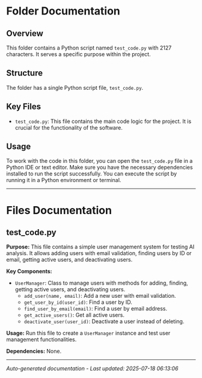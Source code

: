 # Folder Documentation

## Overview
This folder contains a Python script named `test_code.py` with 2127 characters. It serves a specific purpose within the project.

## Structure
The folder has a single Python script file, `test_code.py`.

## Key Files
- `test_code.py`: This file contains the main code logic for the project. It is crucial for the functionality of the software.

## Usage
To work with the code in this folder, you can open the `test_code.py` file in a Python IDE or text editor. Make sure you have the necessary dependencies installed to run the script successfully. You can execute the script by running it in a Python environment or terminal.

---

# Files Documentation

## test_code.py

**Purpose:** This file contains a simple user management system for testing AI analysis. It allows adding users with email validation, finding users by ID or email, getting active users, and deactivating users.

**Key Components:**
- `UserManager`: Class to manage users with methods for adding, finding, getting active users, and deactivating users.
  - `add_user(name, email)`: Add a new user with email validation.
  - `get_user_by_id(user_id)`: Find a user by ID.
  - `find_user_by_email(email)`: Find a user by email address.
  - `get_active_users()`: Get all active users.
  - `deactivate_user(user_id)`: Deactivate a user instead of deleting.

**Usage:** Run this file to create a `UserManager` instance and test user management functionalities.

**Dependencies:** None.

---
*Auto-generated documentation - Last updated: 2025-07-18 06:13:06*

